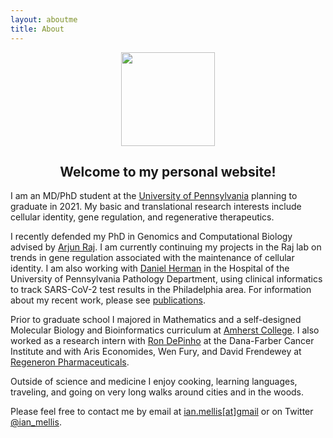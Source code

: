```yaml
---
layout: aboutme
title: About
---
```

<p align="center">
<img src="{{ site.baseurl }}static/img/{{ site.avatar }}" style="width:150px;" />
</p>

## <center> Welcome to my personal website!</center>

I am an MD/PhD student at the [University of Pennsylvania](https://www.med.upenn.edu/mstp/) planning to graduate in 2021. My basic and translational research interests include cellular identity, gene regulation, and regenerative therapeutics.

I recently defended my PhD in Genomics and Computational Biology advised by [Arjun Raj](https://rajlab.seas.upenn.edu). I am currently continuing my projects in the Raj lab on trends in gene regulation associated with the maintenance of cellular identity. I am also working with [Daniel Herman](https://www.med.upenn.edu/hermanlab/) in the Hospital of the University of Pennsylvania Pathology Department, using clinical informatics to track SARS-CoV-2 test results in the Philadelphia area. For information about my recent work, please see [publications](publications.html). 

Prior to graduate school I majored in Mathematics and a self-designed Molecular Biology and Bioinformatics curriculum at [Amherst College](https://www.amherst.edu/academiclife/departments). I also worked as a research intern with [Ron DePinho](https://www.mdanderson.org/research/departments-labs-institutes/labs/depinho-laboratory.html) at the Dana-Farber Cancer Institute and with Aris Economides, Wen Fury, and David Frendewey at [Regeneron Pharmaceuticals](https://www.regeneron.com/).

Outside of science and medicine I enjoy cooking, learning languages, traveling, and going on very long walks around cities and in the woods.

Please feel free to contact me by email at [ian.mellis[at]gmail](mailto:ian.mellis@gmail.com) or on Twitter [@ian_mellis](https://twitter.com/ian_mellis).

